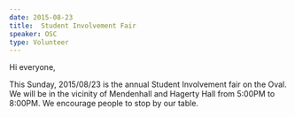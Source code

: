 ```yaml
---
date: 2015-08-23
title:  Student Involvement Fair
speaker: OSC
type: Volunteer
---
```


Hi everyone,

This Sunday, 2015/08/23 is the annual Student Involvement fair on the Oval. We will be in the vicinity of Mendenhall and Hagerty Hall from 5:00PM to 8:00PM. We encourage people to stop by our table.
